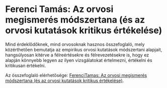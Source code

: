 # Ferenci Tamás: Az orvosi megismerés módszertana (és az orvosi kutatások kritikus értékelése)

Mind érdeklődőknek, mind orvosoknak hasznos összefoglaló, mely közérthetően bemutatja az empirikus orvosi kutatások módszertani alapjait, hangsúlyosan kitérve a félreértésekre és félrevezetésekre is, hogy ez alapján könnyebb legyen az ilyen vizsgálatokat értelmezni, értékelni és kritikusan értékelni.

Az összefoglaló elérhetősége: [FerenciTamas: Az orvosi megismerés módszertana (és az orvosi kutatások kritikus értékelése)](https://tamas-ferenci.github.io/FerenciTamas_AzOrvosiMegismeresModszertanaEsAzOrvosiKutatasokKritikusErtekelese/).